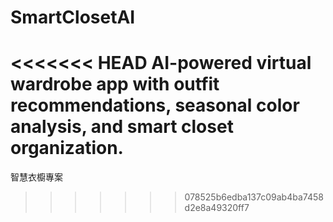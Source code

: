 # SmartClosetAI
<<<<<<< HEAD
AI-powered virtual wardrobe app with outfit recommendations, seasonal color analysis, and smart closet organization. 
=======
智慧衣櫥專案
>>>>>>> 078525b6edba137c09ab4ba7458d2e8a49320ff7
